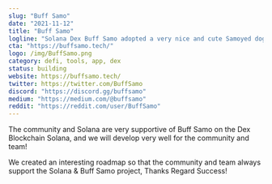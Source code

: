 ```yaml
---
slug: "Buff Samo"
date: "2021-11-12"
title: "Buff Samo"
logline: "Solana Dex Buff Samo adopted a very nice and cute Samoyed dog & We Very Support Community."
cta: "https://buffsamo.tech/"
logo: /img/BuffSamo.png
category: defi, tools, app, dex
status: building
website: https://buffsamo.tech/
twitter: https://twitter.com/BuffSamo
discord: "https://discord.gg/buffsamo"
medium: "https://medium.com/@buffsamo"
reddit: "https://reddit.com/user/BuffSamo"
---
```


The community and Solana are very supportive of Buff Samo on the Dex Blockchain Solana, and we will develop very well for the community and team!

We created an interesting roadmap so that the community and team always support the Solana & Buff Samo project, Thanks Regard Success!
